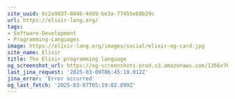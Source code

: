 ```yaml
---
site_uuid: 6c2a9837-0846-4dd9-be3a-77455e68b29c
url: https://elixir-lang.org/
tags:
- Software-Development
- Programming-Languages
image: https://elixir-lang.org/images/social/elixir-og-card.jpg
site_name: Elixir
title: The Elixir programming language
og_screenshot_url: https://og-screenshots-prod.s3.amazonaws.com/1366x768/80/false/597d862ddb283e49ebd771ee077af08990da1839fe1a37a77f42754028b24efb.jpeg
last_jina_request: '2025-03-09T06:45:19.012Z'
jina_error: 'Error occurred'
og_last_fetch: '2025-03-07T05:19:02.899Z'
---
```


